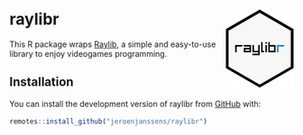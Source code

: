 
<!-- README.md is generated from README.Rmd. Please edit that file -->

# raylibr <img src="man/figures/logo.png" align="right" height="139"/>

<!-- badges: start -->
<!-- badges: end -->

This R package wraps [Raylib](https://www.raylib.com/), a simple and
easy-to-use library to enjoy videogames programming.

## Installation

You can install the development version of raylibr from
[GitHub](https://github.com/) with:

``` r
remotes::install_github("jeroenjanssens/raylibr")
```
